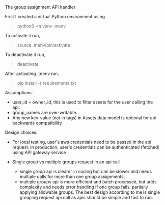 The group assignment API handler

First I created a virtual Python environment using
> python3 -m venv .tnenv

To activate it run,
> source .tnenv/bin/activate  

To deactivate it run,
> deactivate

After activating .tnenv run,
> pip install -r requirements.txt

Assumptions:
- user_id = owner_id, this is used to filter assets for the user calling the api.
- group_names are over-writable.
- Any new key-value (not in tags) in Assets data model is optional for api backwards compatibility

Design choices:
- For local testing, user's aws credentials need to be passed in the api request.
In production, user's credentials can be authenticated (fetched) using API gateway service  
- Single group vs multiple groups request in an api call 

    - single group api is clearer in coding but can be slower and needs multiple calls for more than one group assignments.
    - multiple groups api is more efficient and batch processed, but adds complexity and 
  needs error handling if one group fails, partially applying allowable groups.
The best design according to me is single grouping request api call as apis should be simple and fast to run.
  
